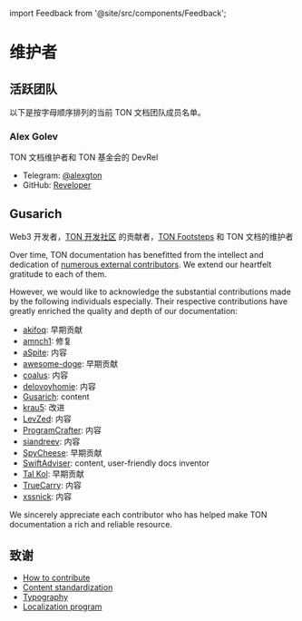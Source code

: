 import Feedback from '@site/src/components/Feedback';

# 维护者

## 活跃团队

以下是按字母顺序排列的当前 TON 文档团队成员名单。

### Alex Golev

TON 文档维护者和 TON 基金会的 DevRel

- Telegram: [@alexgton](https://t.me/alexgton)
- GitHub: [Reveloper](https://github.com/Reveloper)

## Gusarich

Web3 开发者，[TON 开发社区](https://github.com/ton-community) 的贡献者，[TON Footsteps](https://github.com/ton-society/ton-footsteps) 和 TON 文档的维护者

Over time, TON documentation has benefitted from the intellect and dedication of [numerous external contributors](https://github.com/ton-community/ton-docs/graphs/contributors). We extend our heartfelt gratitude to each of them.

However, we would like to acknowledge the substantial contributions made by the following individuals especially. Their respective contributions have greatly enriched the quality and depth of our documentation:

- [akifoq](https://github.com/akifoq): 早期贡献
- [amnch1](https://github.com/amnch1): 修复
- [aSpite](https://github.com/aSpite): 内容
- [awesome-doge](https://github.com/awesome-doge): 早期贡献
- [coalus](https://github.com/coalus): 内容
- [delovoyhomie](https://github.com/delovoyhomie): 内容
- [Gusarich](https://github.com/Gusarich): content
- [krau5](https://github.com/krau5): 改进
- [LevZed](https://github.com/LevZed): 内容
- [ProgramCrafter](https://github.com/ProgramCrafter): 内容
- [siandreev](https://github.com/siandreev): 内容
- [SpyCheese](https://github.com/SpyCheese): 早期贡献
- [SwiftAdviser](https://github.com/SwiftAdviser): content, user-friendly docs inventor
- [Tal Kol](https://github.com/talkol): 早期贡献
- [TrueCarry](https://github.com/TrueCarry): 内容
- [xssnick](https://github.com/xssnick): 内容

We sincerely appreciate each contributor who has helped make TON documentation a rich and reliable resource.

## 致谢

- [How to contribute](/v3/contribute/)
- [Content standardization](/v3/contribute/content-standardization/)
- [Typography](/v3/contribute/typography/)
- [Localization program](/v3/contribute/localization-program/overview/)

<Feedback />

